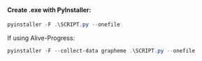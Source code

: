 #### Create .exe with PyInstaller:
```ps1
pyinstaller -F .\SCRIPT.py --onefile
```
If using Alive-Progress:
```ps1
pyinstaller -F --collect-data grapheme .\SCRIPT.py --onefile
```
